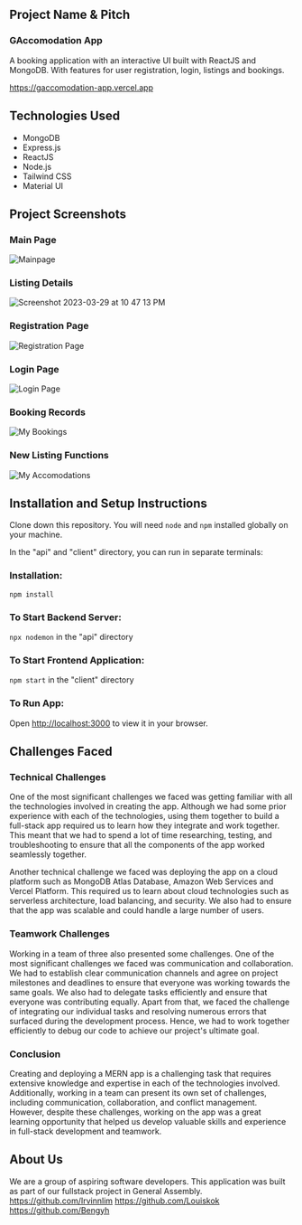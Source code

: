 ## Project Name & Pitch

### GAccomodation App

A booking application with an interactive UI built with ReactJS and MongoDB. With features for user registration, login, listings and bookings. 

https://gaccomodation-app.vercel.app

## Technologies Used

- MongoDB
- Express.js
- ReactJS
- Node.js
- Tailwind CSS
- Material UI

## Project Screenshots

### Main Page
![Mainpage](https://user-images.githubusercontent.com/115003549/228578782-91b221ff-306e-4352-a305-1dc3c72da577.png)

### Listing Details
![Screenshot 2023-03-29 at 10 47 13 PM](https://user-images.githubusercontent.com/115003549/228579369-d87c98e8-241c-4c52-bdff-a2a78a406115.png)

### Registration Page
![Registration Page](https://user-images.githubusercontent.com/115003549/228579726-0885802f-16ea-41cf-b048-1d350ffe0e85.png)

### Login Page
![Login Page](https://user-images.githubusercontent.com/115003549/228579826-b8c9029a-a5f2-4cb2-be42-6d5f6f858a4a.png)

### Booking Records
![My Bookings](https://user-images.githubusercontent.com/115003549/228579929-ece8db8f-35d9-4873-b378-fc47664ac000.png)

### New Listing Functions
![My Accomodations](https://user-images.githubusercontent.com/115003549/228580155-759708c7-23d1-44df-8d51-98c9e2aa52ae.png)

## Installation and Setup Instructions

Clone down this repository. You will need `node` and `npm` installed globally on your machine.  

In the "api" and "client" directory, you can run in separate terminals:

### Installation:

`npm install`

### To Start Backend Server:

`npx nodemon` in the "api" directory

### To Start Frontend Application:

`npm start` in the "client" directory

### To Run App:
Open [http://localhost:3000](http://localhost:3000) to view it in your browser.

## Challenges Faced

### Technical Challenges

One of the most significant challenges we faced was getting familiar with all the technologies involved in creating the app. Although we had some prior experience with each of the technologies, using them together to build a full-stack app required us to learn how they integrate and work together. This meant that we had to spend a lot of time researching, testing, and troubleshooting to ensure that all the components of the app worked seamlessly together.

Another technical challenge we faced was deploying the app on a cloud platform such as MongoDB Atlas Database, Amazon Web Services and Vercel Platform. This required us to learn about cloud technologies such as serverless architecture, load balancing, and security. We also had to ensure that the app was scalable and could handle a large number of users.

### Teamwork Challenges

Working in a team of three also presented some challenges. One of the most significant challenges we faced was communication and collaboration. We had to establish clear communication channels and agree on project milestones and deadlines to ensure that everyone was working towards the same goals. We also had to delegate tasks efficiently and ensure that everyone was contributing equally. Apart from that, we faced the challenge of integrating our individual tasks and resolving numerous errors that surfaced during the development process. Hence, we had to work together efficiently to debug our code to achieve our project's ultimate goal.

### Conclusion
Creating and deploying a MERN app is a challenging task that requires extensive knowledge and expertise in each of the technologies involved. Additionally, working in a team can present its own set of challenges, including communication, collaboration, and conflict management. However, despite these challenges, working on the app was a great learning opportunity that helped us develop valuable skills and experience in full-stack development and teamwork.

## About Us

We are a group of aspiring software developers. This application was built as part of our fullstack project in General Assembly. 
https://github.com/Irvinnlim
https://github.com/Louiskok
https://github.com/Bengyh
